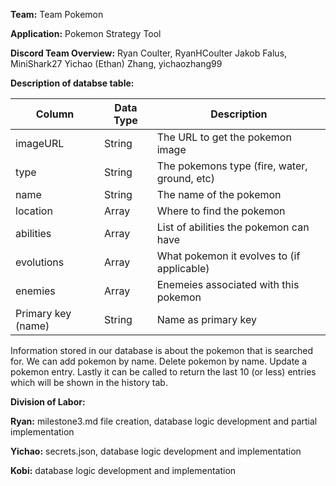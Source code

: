 **Team:** Team Pokemon

**Application:** Pokemon Strategy Tool

**Discord Team Overview:**
Ryan Coulter, RyanHCoulter
Jakob Falus, MiniShark27
Yichao (Ethan) Zhang, yichaozhang99

**Description of databse table:**

| Column       | Data Type | Description              |
|--------------|-----------|--------------------------|
| imageURL | String    | The URL to get the pokemon image  |
| type | String   | The pokemons type (fire, water, ground, etc) |
| name  | String    | The name of the pokemon  |
| location | Array   | Where to find the pokemon |
| abilities  | Array    | List of abilities the pokemon can have  |
| evolutions | Array   | What pokemon it evolves to (if applicable) |
| enemies  | Array    | Enemeies associated with this pokemon  |
| Primary key (name) | String   | Name as primary key |

Information stored in our database is about the pokemon that is searched for. 
We can add pokemon by name. 
Delete pokemon by name. 
Update a pokemon entry. 
Lastly it can be called to return the last 10 (or less) entries which will be shown in the history tab.


**Division of Labor:**

**Ryan:** milestone3.md file creation, database logic development and partial implementation

**Yichao:** secrets.json, database logic development and implementation

**Kobi:** database logic development and implementation
